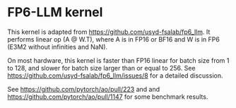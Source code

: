 # FP6-LLM kernel

This kernel is adapted from https://github.com/usyd-fsalab/fp6_llm. It performs linear op (A @ W.T), where A is in FP16 or BF16 and W is in FP6 (E3M2 without infinities and NaN).

On most hardware, this kernel is faster than FP16 linear for batch size from 1 to 128, and slower for batch size larger than or equal to 256. See https://github.com/usyd-fsalab/fp6_llm/issues/8 for a detailed discussion.

See https://github.com/pytorch/ao/pull/223 and and https://github.com/pytorch/ao/pull/1147 for some benchmark results.
